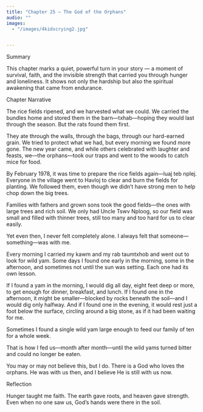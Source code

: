 ```yaml
---
title: "Chapter 25 — The God of the Orphans"
audio: ""
images:
  - "/images/4kidscrying2.jpg"


---
```


Summary

This chapter marks a quiet, powerful turn in your story — a moment of survival, faith, and the invisible strength that carried you through hunger and loneliness. It shows not only the hardship but also the spiritual awakening that came from endurance.

Chapter Narrative

The rice fields ripened, and we harvested what we could. We carried the bundles home and stored them in the barn—txhab—hoping they would last through the season. But the rats found them first.

They ate through the walls, through the bags, through our hard-earned grain. We tried to protect what we had, but every morning we found more gone. The new year came, and while others celebrated with laughter and feasts, we—the orphans—took our traps and went to the woods to catch mice for food.

By February 1978, it was time to prepare the rice fields again—luaj teb nplej.
Everyone in the village went to Havloj to clear and burn the fields for planting. We followed them, even though we didn’t have strong men to help chop down the big trees.

Families with fathers and grown sons took the good fields—the ones with large trees and rich soil. We only had Uncle Tswv Nploog, so our field was small and filled with thinner trees, still too many and too hard for us to clear easily.

Yet even then, I never felt completely alone. I always felt that someone—something—was with me.

Every morning I carried my kawm and my rab taumtxhob and went out to look for wild yam. Some days I found one early in the morning, some in the afternoon, and sometimes not until the sun was setting. Each one had its own lesson.

If I found a yam in the morning, I would dig all day, eight feet deep or more, to get enough for dinner, breakfast, and lunch. If I found one in the afternoon, it might be smaller—blocked by rocks beneath the soil—and I would dig only halfway. And if I found one in the evening, it would rest just a foot below the surface, circling around a big stone, as if it had been waiting for me.

Sometimes I found a single wild yam large enough to feed our family of ten for a whole week.

That is how I fed us—month after month—until the wild yams turned bitter and could no longer be eaten.

You may or may not believe this, but I do.
There is a God who loves the orphans.
He was with us then,
and I believe He is still with us now.

Reflection

Hunger taught me faith.
The earth gave roots, and heaven gave strength.
Even when no one saw us,
God’s hands were there in the soil.